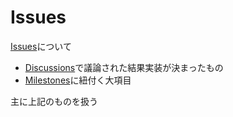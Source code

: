 # Issues
[Issues](https://github.com/cuculus-dev/cuculus-community/issues)について

- [Discussions](https://github.com/orgs/cuculus-dev/discussions)で議論された結果実装が決まったもの
- [Milestones](https://github.com/cuculus-dev/cuculus-community/milestones)に紐付く大項目

主に上記のものを扱う

